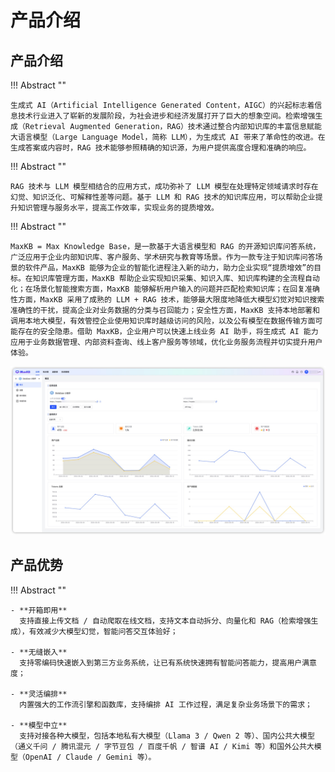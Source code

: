 # 产品介绍

## 产品介绍

!!! Abstract ""

    生成式 AI（Artificial Intelligence Generated Content，AIGC）的兴起标志着信息技术行业进入了崭新的发展阶段，为社会进步和经济发展打开了巨大的想象空间。检索增强生成（Retrieval Augmented Generation，RAG）技术通过整合内部知识库的丰富信息赋能大语言模型（Large Language Model，简称 LLM），为生成式 AI 带来了革命性的改进。在生成答案或内容时，RAG 技术能够参照精确的知识源，为用户提供高度合理和准确的响应。

!!! Abstract ""

    RAG 技术与 LLM 模型相结合的应用方式，成功弥补了 LLM 模型在处理特定领域请求时存在幻觉、知识泛化、可解释性差等问题。基于 LLM 和 RAG 技术的知识库应用，可以帮助企业提升知识管理与服务水平，提高工作效率，实现业务的提质增效。

!!! Abstract ""

    MaxKB = Max Knowledge Base，是一款基于大语言模型和 RAG 的开源知识库问答系统，广泛应用于企业内部知识库、客户服务、学术研究与教育等场景。作为一款专注于知识库问答场景的软件产品，MaxKB 能够为企业的智能化进程注入新的动力，助力企业实现“提质增效”的目标。在知识库管理方面，MaxKB 帮助企业实现知识采集、知识入库、知识库构建的全流程自动化；在场景化智能搜索方面，MaxKB 能够解析用户输入的问题并匹配检索知识库；在回复准确性方面，MaxKB 采用了成熟的 LLM + RAG 技术，能够最大限度地降低大模型幻觉对知识搜索准确性的干扰，提高企业对业务数据的分类与召回能力；安全性方面，MaxKB 支持本地部署和调用本地大模型，有效管控企业使用知识库时越级访问的风险，以及公有模型在数据传输方面可能存在的安全隐患。借助 MaxKB，企业用户可以快速上线业务 AI 助手，将生成式 AI 能力应用于业务数据管理、内部资料查询、线上客户服务等领域，优化业务服务流程并切实提升用户体验。

![概览](img/index/UI.jpg)

## 产品优势 

!!! Abstract "" 

    - **开箱即用**      
      支持直接上传文档 / 自动爬取在线文档，支持文本自动拆分、向量化和 RAG（检索增强生成），有效减少大模型幻觉，智能问答交互体验好；   

    - **无缝嵌入**    
      支持零编码快速嵌入到第三方业务系统，让已有系统快速拥有智能问答能力，提高用户满意度；    

    - **灵活编排**      
      内置强大的工作流引擎和函数库，支持编排 AI 工作过程，满足复杂业务场景下的需求；     

    - **模型中立**     
      支持对接各种大模型，包括本地私有大模型（Llama 3 / Qwen 2 等）、国内公共大模型（通义千问 / 腾讯混元 / 字节豆包 / 百度千帆 / 智谱 AI / Kimi 等）和国外公共大模型（OpenAI / Claude / Gemini 等）。
